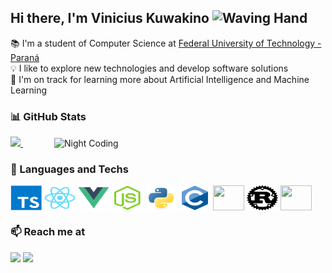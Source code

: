## Hi there, I'm Vinicius Kuwakino <img src="https://raw.githubusercontent.com/Tarikul-Islam-Anik/Animated-Fluent-Emojis/master/Emojis/Hand%20gestures/Waving%20Hand.png" alt="Waving Hand" width="40" height="40" />

📚 I'm a student of Computer Science at <a href="http://www.utfpr.edu.br">Federal University of Technology - Paraná</a> \
💡 I like to explore new technologies and develop software solutions \
🌱 I'm on track for learning more about Artificial Intelligence and Machine Learning 


### 📊 GitHub Stats

<div style="display: inline_block" align="left">
    <a href="https://github.com/viniciuskuwakino">
    	<img height="220em" src="https://github-readme-stats-git-masterrstaa-rickstaa.vercel.app/api?username=viniciuskuwakino&show_icons=true&theme=dracula"/>
    </a>
    <a style="margin-left: 50px">
        <img height="220em" alt="Night Coding" src="https://raw.githubusercontent.com/mayankchaudhary26/Cool-Readme-ideas/master/data/productive.gif"/>
    </a>
</div>

### 🚀 Languages and Techs

<div style="display: inline_block">
  <img align="center" height="40" width="50" src="https://raw.githubusercontent.com/devicons/devicon/master/icons/typescript/typescript-plain.svg">
  <img align="center" height="40" width="50" src="https://raw.githubusercontent.com/devicons/devicon/master/icons/react/react-original.svg">
  <img align="center" height="40" width="50" src="https://raw.githubusercontent.com/devicons/devicon/master/icons/vuejs/vuejs-original.svg">
  <img align="center" height="40" width="50" src="https://raw.githubusercontent.com/devicons/devicon/master/icons/nodejs/nodejs-original.svg">
  <img align="center" height="40" width="50" src="https://raw.githubusercontent.com/devicons/devicon/master/icons/python/python-original.svg">
  <img align="center" height="40" width="50" src="https://raw.githubusercontent.com/devicons/devicon/master/icons/c/c-original.svg">
  <img align="center" height="40" width="50" src="https://cdn.jsdelivr.net/gh/devicons/devicon/icons/cplusplus/cplusplus-original.svg">
  <img align="center" height="40" width="50" src="https://raw.githubusercontent.com/devicons/devicon/master/icons/rust/rust-plain.svg">
  <img align="center" height="40" width="50" src="https://cdn.jsdelivr.net/gh/devicons/devicon/icons/java/java-original.svg">
</div> 


### 📫 Reach me at

<div>
    <a href="mailto:vikuwakino@gmail.com"><img src="https://img.shields.io/badge/-vikuwakino@gmail.com-D14836?style=flat&logo=Gmail&logoColor=white"/></a>
    <a href="https://www.linkedin.com/in/vinicius-kuwakino/"><img src="https://img.shields.io/badge/-Vinicius%20Kuwakino-0077B5?style=flat&logo=Linkedin&logoColor=white"/></a>
</div>

